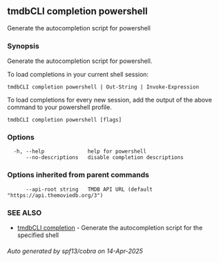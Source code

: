 ## tmdbCLI completion powershell

Generate the autocompletion script for powershell

### Synopsis

Generate the autocompletion script for powershell.

To load completions in your current shell session:

	tmdbCLI completion powershell | Out-String | Invoke-Expression

To load completions for every new session, add the output of the above command
to your powershell profile.


```
tmdbCLI completion powershell [flags]
```

### Options

```
  -h, --help              help for powershell
      --no-descriptions   disable completion descriptions
```

### Options inherited from parent commands

```
      --api-root string   TMDB API URL (default "https://api.themoviedb.org/3")
```

### SEE ALSO

* [tmdbCLI completion](tmdbCLI_completion.md)	 - Generate the autocompletion script for the specified shell

###### Auto generated by spf13/cobra on 14-Apr-2025
